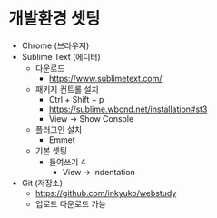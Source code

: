 # 개발환경 셋팅

* Chrome (브라우져)
* Sublime Text (에디터)
    * 다운로드
        * https://www.sublimetext.com/
    * 패키지 컨트롤 설치
        * Ctrl + Shift + p
        * https://sublime.wbond.net/installation#st3
        * View -> Show Console
    * 플러그인 설치
        * Emmet
    * 기본 셋팅
        * 들여쓰기 4
            * View -> indentation
* Git (저장소)
    * https://github.com/inkyuko/webstudy
    * 업로드 다운로드 가능
